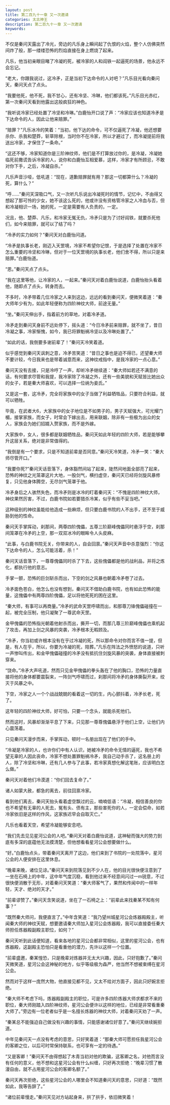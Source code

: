 ```yaml
---
layout: post
title: 第二百九十一章 又一次邀请
categories: 太古神王
description: 第二百九十一章 又一次邀请
keywords:
---
```


不仅是秦问天露出了冷光，旁边的凡乐身上瞬间起了仇恨的火焰，整个人仿佛突然间炸了般，那一缕缕恐怖的烈焰直接在身上燃烧了起来。

凡乐，他当初亲眼目睹了冷凝的死，被冷家的人和阎铁一起逼死的场景，他永远不会忘记。

“老大，你跟我说过，这冷矛，正是当初下达命令的人对吧？”凡乐目光看向秦问天，秦问天点了点头。

“我要他死，他不死，我不甘心，还有冷坚、冷琳，他们都该死。”凡乐目光赤红，第一次秦问天看到他露出这般疯狂的神色。

“我听说冷家已经处置了冷坚和冷琳。”白鹿怡开口说了声：“冷家应该也知道冷矛是下达命令的人，因此让他来赔罪。”

“赔罪？”凡乐冰冷的笑着：“当初，他下达的命令，可不仅逼死了冷凝，他还想要杀你、杀我和楚莽，斩草除根，当时你不在冷家，所以才避过了，而冷凝提前将我送出冷家，才保住了一条命。”

“这还不够，冷家知道你是三阶神纹师，他们是不打算放过你的，是冷凝，冷凝她临死前撒谎告诉冷家的人，说你和白鹿怡互相爱慕，这样，冷家才有所顾忌，不敢对你下手，之后，冷凝自杀。”

凡乐声音沙哑，低吼道：“现在，道歉赔罪就有用？那这一切都算什么？冷凝的死，算什么？”

“呼……”秦问天深吸口气，又一次听凡乐说出冷凝死时的情节，记忆中，不由得又想起了那可怜的少女，她不该这么死的，他或许没有资格管冷家之人冷血与否，但和冷凝相识一场，她的死，一定是需要有人负责的，一定。

况且，他、楚莽、凡乐，和冷家无冤无仇，冷矛只是为了讨好阎铁，就要杀死他们，如今来赔罪，就可以了结了吗？

“冷矛的实力如何？”秦问天对白鹿怡问道。

“冷矛是执事长老，刚迈入天罡境，冷家不希望你记恨，于是选择了处置在冷家不怎么重要的冷坚和冷琳，但对于一位天罡境的执事长老，他们舍不得，所以只是来赔罪。”白鹿怡道。

“恩。”秦问天点了点头。

“我在这里等他，让冷家的人，一起来。”秦问天对着白鹿怡说道，白鹿怡抬头看着他，随即点了点头，转身而去。

不多时，冷矛带着几位冷家之人来到这边，远远的看到秦问天，便微笑着道：“秦大师年少有为，如此年轻便称为四阶神纹大师，前途无量。”

“坐。”秦问天伸出手，指着前方的草地，对着冷矛道。

冷矛走到秦问天身前不远处停下，摇头道：“今日冷矛前来赔罪，就不坐了，昔日冷凝之事，冷家惭愧，如今，我已将罪魁祸冷坚以及冷琳处置了。”

“如此的话，我倒要多谢前辈了！”秦问天冷笑着道。

似乎感觉到秦问天讽刺之意，冷矛苦笑道：“昔日之事也是迫不得已，还望秦大师不要计较，今日我来也是带着诚意而来，这神纹戒指中，是我冷家的一点心意。”

秦问天没有去接，只是冷哼了一声，却听冷矛继续道：“秦大师如若还不满意的话，有何要求尽管和我提，我冷家除了冷凝之外，还有一些美貌和天赋皆比她出众的女子，若是秦大师喜欢，可以选择一位纳为妾氏。”

又是这一套，这冷矛，完全将家族中的女子当做了利益牺牲品，只要符合利益，就可以牺牲。

毕竟，在武者大6，大家族中的女子地位是不如男子的，男子天赋强大，可光耀门楣，接掌家族，而女子，时常会下嫁出去，用来联姻，除非有一些极为出众的女人，家族会为她们招婿入赘家族，而不是外嫁。

大家族中，女人，很多都是联姻牺牲品，秦问天如此年轻的四阶大师，若是能够攀升这层关系，绝对是非常值得的。

“我倒是有一个要求，只是不知道前辈是否同意。”秦问天冷笑道，冷矛一笑：“秦大师尽管开口。”

“我要你死?”秦问天话音落下，身体豁然间站了起来，陡然间地面全部亮了起来，恐怖的神纹之光笼罩这片大地，一股剑气，横扫虚空，秦问天已经将剑旋风暴修复，只见他身体腾空，无尽剑气笼罩于他。

冷矛身后之人骇然失色，而冷矛则是冰冷的盯着秦问天：“不愧是四阶神纹大师，神纹果然厉害，不过，白鹿书院如若要猎杀冷某，似乎有些不妥当吧。”

这种级别的神纹虽能给他造成一些麻烦，但只要白鹿书院的人不出手，还不至于威胁到他的性命。

秦问天手掌挥动，刹那间，两尊四阶傀儡，五尊三阶巅峰傀儡同时悬浮于空，刹那间笼罩在冷矛的上空，那一双双冰冷的眼眸令人头皮麻。

“此事，与白鹿书院无关，你带来的人，自会回禀。”秦问天声音中杀意强烈：“你这下达命令的人，怎么可能活着，杀！”

秦问天话音落下，一尊尊傀儡同时杀了下去，这些傀儡都是他的战利品，并将之炼化，都执行他的意志。

手掌一颤，恐怖的巨剑斩杀而出，下空的剑之风暴也朝着冷矛卷了过去。

冷矛面色苍白，他怎么也没有想到，秦问天不借助白鹿书院，也有如此恐怖的能量，这傀儡中有两尊四阶傀儡，足以将他死死的困在这里。

“秦大师，有事可以再商量。”冷矛的武命天罡呼啸而出，和那尊刀锋傀儡碰撞在一起，被完全压制，他只凝聚了一尊武命天罡。

金甲傀儡的恐怖指光朝着他射杀而出，撕开一切，而那几尊三阶巅峰傀儡也乘机起了攻击，再加上剑之风暴的突袭，冷矛根本无暇顾及。

“冷矛，你当初或许根本没有在乎过冷凝的死，所以那命令对你而言不值一提，但是，有人在乎，所以，你要为冷凝的死，陪葬。”凡乐在阵法之外愤怒的说道，只听一声惨叫传出，和金甲傀儡碰撞的冷矛没有抵抗住剑旋风暴的突袭，身体直接被刺穿来。

“饶命。”冷矛大声吼道，然而只见金甲傀儡的拳头轰在了他的胸口，恐怖的力量直接将他的身体都要震裂来，一阵剑气呼啸而过，刹那间将冷矛的身体撕裂开来，绞灭于风暴之中。

下空，冷家之人一个个战战兢兢的看着这一切的生，内心颤抖着，冷矛长老，死了。

这年轻的四阶神纹大师，好可怕，只要一个念头，就能杀死他们。

然而这时，风暴却渐渐平息了下来，只见那一尊尊傀儡悬浮于他们上空，让他们内心震荡着。

只见秦问天漫步而来，手掌挥动，顿时一名册出现在了他们的手中。

“冷凝是冷家的人，也许你们中有人认识，她被冷矛的命令无情的逼死，我也不希望无辜的人因此丧命，冷家不想处置罪魁祸冷矛，我自己动手杀了，这名册上的人，除了冷坚和冷琳，还有几人参与了此事，若冷家真想化解这笔账，应该明白怎么做。”

秦问天对着他们冷漠道：“你们回去复命了。”

诸人如蒙大赦，都急的离去，前往回禀冷家。

看到他们离去，秦问天抬头看着虚空飘过的云，喃喃低语：“冷凝，相信善良的你也不希望有无辜的人死去，冤有头、债有主，那些害死你的人，一定会偿命，如若冷家依旧是这样的作风，这家族迟早会自取灭亡。”

凡乐也看着天空，希望冷凝能够安息吧。

“我们先去见见星河公会的人吧。”秦问天对着白鹿怡说道，这神秘而强大的势力到底有多深的底蕴他无法摸清楚，但他想看看星河公会想要做什么。

“好。”白鹿怡点头，带着秦问天离开了这边，他们来到了书院的一处院落中，星河公会的人便安排在这里休息。

“晚辈来晚，诸位见谅。”秦问天来到院落见到不少人在，他的目光很快便注意到了一坐在石椅上的中年，这中年气度沉稳，看到他过来不经意间闪过一m锐意，不过很快便消散于无形，对着秦问天笑道：“秦大师客气了，果然和传闻中的一样年轻，天才、绝对的天才。”

“前辈谬赞了。”秦问天含笑说道，坐在了一石椅之上：“前辈此来找秦某不知有何事？”

“既然秦大师问，我便直言了。”中年含笑道：“我乃望州城星河公会炼器殿殿主，听闻秦大师的神纹天赋，想要邀请秦大师加入星河公会炼器殿，我可以直接委任秦大师担任炼器殿副殿主职位，如何？”

秦问天听到此话便知道，看来各地的星河公会都非常相似，这里的星河公会，也有炼器殿，这副殿主恐怕只是看重他的潜力，先许以这样一个位置。

“前辈盛邀，秦某惶恐，只是晚辈对炼器并无太大兴趣，因此，只好抱歉了。”秦问天微笑道，星河公会这神秘的地方，似乎等级极为森严，他当然不想被束缚在星河公会。

然而对于这样一庞然大物，他直接见都不见，又太不给对方面子，因此只好婉言拒绝。

“秦大师不考虑下吗，炼器殿副殿主的职位，可是许多四阶炼器大师求都求不来的职位，秦大师刚踏入四阶神纹师，星河公会便许以这样的地位，已经是非常看重秦大师了。”旁边有一位老者似乎是一名擅长炼器的神纹大师，对着秦问天劝了一声。

“秦某总不能强迫自己做没有兴趣的事情，只能感谢诸位好意了。”秦问天继续婉拒道。

中年见秦问天一点没有考虑的意思，只好笑着道：“那秦大师可愿担任我星河公会的客卿之位，以后可时常保持联系，也可享有一定的待遇。”

“又是客卿！”秦问天不由得想起了木青当初对他的欺骗，这客卿之名，对他而言没有任何的意义，他不想和这星河公会有什么纠缠，只好再次拒绝：“晚辈习惯了散漫自由，就不占用星河公会的客卿名额了。”

秦问天再次拒绝，这些星河公会的人哪里会不知道秦问天的意思，只好道：“既然如此，我等告辞了。”

“诸位前辈慢走。”秦问天见对方站起身来，拱了拱手，依旧微笑着！
